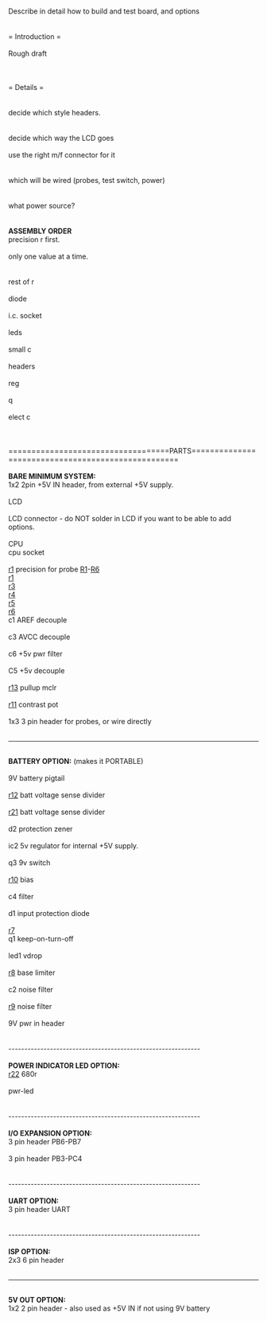 <br>Describe in detail how to build and test board, and options<br>
<br>
<br>= Introduction =<br>
<br>
Rough draft <br><br><br>
<br>= Details =<br>
<br>
<br>decide which style headers.<br>
<br>
<br>decide which way the LCD goes<br>
<br>use the right m/f connector for it<br>
<br>
<br>which will be wired (probes, test switch, power)<br>
<br>
<br>what power source?<br>
<br>
<br><b>ASSEMBLY ORDER</b>
<br>precision r first.<br>
<br>only one value at a time.<br>
<br>
<br>rest of r<br>
<br>diode<br>
<br>i.c. socket<br>
<br>leds<br>
<br>small c<br>
<br>headers<br>
<br>reg<br>
<br>q<br>
<br>elect c<br>
<br>
<br>
<br>===================================PARTS===================================================<br>
<br><b>BARE MINIMUM SYSTEM:</b>
<br>1x2 2pin +5V IN header, from external +5V supply.<br>
<br>LCD<br>
<br>LCD connector - do NOT solder in LCD if you want to be able to add options.<br>
<br>CPU<br>
cpu socket<br>
<br><a href='https://code.google.com/p/avr-component-tester/source/detail?r=1'>r1</a> precision for probe <a href='https://code.google.com/p/avr-component-tester/source/detail?r=1'>R1</a>-<a href='https://code.google.com/p/avr-component-tester/source/detail?r=6'>R6</a>
<br><a href='https://code.google.com/p/avr-component-tester/source/detail?r=1'>r1</a>
<br><a href='https://code.google.com/p/avr-component-tester/source/detail?r=3'>r3</a>
<br><a href='https://code.google.com/p/avr-component-tester/source/detail?r=4'>r4</a>
<br><a href='https://code.google.com/p/avr-component-tester/source/detail?r=5'>r5</a>
<br><a href='https://code.google.com/p/avr-component-tester/source/detail?r=6'>r6</a>
<br>c1 AREF decouple<br>
<br>c3 AVCC decouple<br>
<br>c6 +5v pwr filter<br>
<br>C5 +5v decouple<br>
<br><a href='https://code.google.com/p/avr-component-tester/source/detail?r=13'>r13</a> pullup mclr<br>
<br><a href='https://code.google.com/p/avr-component-tester/source/detail?r=11'>r11</a> contrast pot<br>
<br>1x3 3 pin header for probes, or wire directly<br>
<br>
<hr />
<br><b>BATTERY OPTION:</b> (makes it PORTABLE)<br>
<br>9V battery pigtail<br>
<br><a href='https://code.google.com/p/avr-component-tester/source/detail?r=12'>r12</a> batt voltage sense divider<br>
<br><a href='https://code.google.com/p/avr-component-tester/source/detail?r=21'>r21</a> batt voltage sense divider<br>
<br>d2  protection zener<br>
<br>ic2 5v regulator for internal +5V supply.<br>
<br>q3 9v switch<br>
<br><a href='https://code.google.com/p/avr-component-tester/source/detail?r=10'>r10</a> bias<br>
<br>c4 filter<br>
<br>d1 input protection diode<br>
<br><a href='https://code.google.com/p/avr-component-tester/source/detail?r=7'>r7</a>
<br>q1 keep-on-turn-off<br>
<br>led1 vdrop<br>
<br><a href='https://code.google.com/p/avr-component-tester/source/detail?r=8'>r8</a> base limiter<br>
<br>c2 noise filter<br>
<br><a href='https://code.google.com/p/avr-component-tester/source/detail?r=9'>r9</a> noise filter<br>
<br>9V pwr in header<br>
<br>
<br>------------------------------------------------------------<br>
<br><b>POWER INDICATOR LED OPTION:</b>
<br><a href='https://code.google.com/p/avr-component-tester/source/detail?r=22'>r22</a> 680r<br>
<br>pwr-led<br>
<br>
<br>------------------------------------------------------------<br>
<br><b>I/O EXPANSION OPTION:</b>
<br>3 pin header PB6-PB7<br>
<br>3 pin header PB3-PC4<br>
<br>
<br>------------------------------------------------------------<br>
<br><b>UART OPTION:</b>
<br>3 pin header UART<br>
<br>
<br>------------------------------------------------------------<br>
<br><b>ISP OPTION:</b>
<br>2x3 6 pin header<br>
<br>
<hr />
<br><b>5V OUT OPTION:</b>
<br>1x2 2 pin header - also used as +5V IN if not using 9V battery